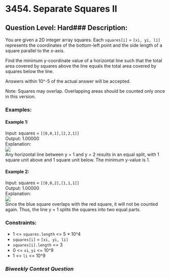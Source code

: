 # 3454. Separate Squares II
## Question Level: Hard### Description:
You are given a 2D integer array squares. Each `squares[i]` = `[xi, yi, li]` represents the coordinates of the bottom-left point and the side length of a square parallel to the x-axis.

Find the minimum y-coordinate value of a horizontal line such that the total area covered by squares above the line equals the total area covered by squares below the line.

Answers within 10^-5 of the actual answer will be accepted.

Note: Squares may overlap. Overlapping areas should be counted only once in this version.

### Examples:
#### Example 1:

Input: squares = `[[0,0,1],[2,2,1]]`<br>
Output: 1.00000<br>
Explanation:<br>
<img src="https://assets.leetcode.com/uploads/2025/01/15/4065example1drawio.png"><br>
Any horizontal line between y = 1 and y = 2 results in an equal split, with 1 square unit above and 1 square unit below. The minimum y-value is 1.

#### Example 2:

Input: squares = `[[0,0,2],[1,1,1]]`<br>
Output: 1.00000<br>
Explanation:<br>
<img src="https://assets.leetcode.com/uploads/2025/01/15/4065example2drawio.png"><br>
Since the blue square overlaps with the red square, it will not be counted again. Thus, the line y = 1 splits the squares into two equal parts.

### Constraints:

- 1 <= `squares.length` <= 5 * 10^4
- `squares[i]` = `[xi, yi, li]`
- `squares[i].length` == 3
- 0 <= `xi`, `yi` <= 10^9
- 1 <= `li` <= 10^9

### <i>Biweekly Contest Question</i>